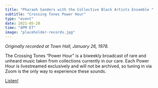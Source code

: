 ```yaml
---
title: "Pharaoh Sanders with the Collective Black Artists Ensemble "
subtitle: "Crossing Tones Power Hour"
type: "event"
date: 2021-05-20
time: "8PM ET"
image: "placeholder-records.jpg"
---
```


<i>Originally recorded at Town Hall, January 26, 1978.</i>

The Crossing Tones “Power Hour” is a biweekly broadcast of rare and unheard music taken from collections currently in our care. Each Power Hour is livestreamed exclusively and will not be archived, so tuning in via Zoom is the only way to experience these sounds.

<a class="button" href="https://wpi.zoom.us/j/97495476280
">Listen!</a>

<!-- <iframe src="https://giphy.com/embed/REPL2BIiGhyFO" width="480" height="270" frameBorder="0" class="giphy-embed" allowFullScreen></iframe> -->